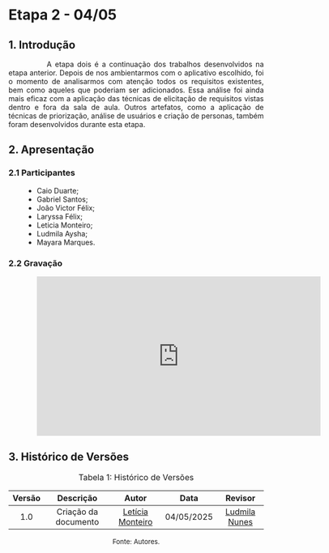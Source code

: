 # Etapa 2 - 04/05

## 1. Introdução

<div style="text-align: justify; text-indent: 2cm;">
<p>


A etapa dois é a continuação dos trabalhos desenvolvidos na etapa anterior. Depois de nos ambientarmos com o aplicativo escolhido, foi o momento de analisarmos com atenção todos os requisitos existentes, bem como aqueles que poderiam ser adicionados. Essa análise foi ainda mais eficaz com a aplicação das técnicas de elicitação de requisitos vistas dentro e fora da sala de aula. Outros artefatos, como a aplicação de técnicas de priorização, análise de usuários e criação de personas, também foram desenvolvidos durante esta etapa.


</p>


</div>

## 2. Apresentação

### 2.1 Participantes
<ul style="text-align: justify; padding-left: 4em; margin-top: 0.5em;">
<li>Caio Duarte;
<li>Gabriel Santos;
<li>João Victor Félix;
<li>Laryssa Félix;
<li>Leticia Monteiro;
<li>Ludmila Aysha;
<li>Mayara Marques.
</ul>

### 2.2 Gravação
<div style="text-align: justify; padding-left: 4em; margin-top: 1em;">
<iframe width="560" height="315" src="https://www.youtube.com/embed/6DKx5jSCw9Y?si=ZJ3qE6syCCzWNw3Z" title="YouTube video player" frameborder="0" allow="accelerometer; autoplay; clipboard-write; encrypted-media; gyroscope; picture-in-picture; web-share" referrerpolicy="strict-origin-when-cross-origin" allowfullscreen></iframe>
</div>

## 3. Histórico de Versões
<font size="3"><p style="text-align: center">Tabela 1: Histórico de Versões</p></font> 

| Versão |Descrição     |Autor                                       |Data    |Revisor|
|:-:     | :-:          | :-:                                        | :-:        |:-:|
|1.0     |Criação da documento|[Letícia Monteiro](https://github.com/LeticiaMonteiroo)| 04/05/2025 | [Ludmila Nunes](https://github.com/ludmilaaysha) |


<font size="2"><p style="text-align: center">Fonte: Autores.</p></font>